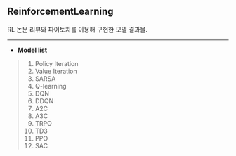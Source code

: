 ## ReinforcementLearning
RL 논문 리뷰와 파이토치를 이용해 구현한 모델 결과물.

---

- <b>Model list</b>

> 1. Policy Iteration
> 2. Value Iteration
> 3. SARSA
> 4. Q-learning
> 5. DQN
> 6. DDQN
> 7. A2C
> 8. A3C
> 9. TRPO
> 10. TD3
> 11. PPO
> 12. SAC
